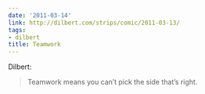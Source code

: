 ```yaml
---
date: '2011-03-14'
link: http://dilbert.com/strips/comic/2011-03-13/
tags:
- dilbert
title: Teamwork
---
```


Dilbert:

>Teamwork means you can’t pick the side that’s right.
